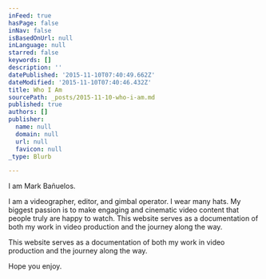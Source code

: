 ```yaml
---
inFeed: true
hasPage: false
inNav: false
isBasedOnUrl: null
inLanguage: null
starred: false
keywords: []
description: ''
datePublished: '2015-11-10T07:40:49.662Z'
dateModified: '2015-11-10T07:40:46.432Z'
title: Who I Am
sourcePath: _posts/2015-11-10-who-i-am.md
published: true
authors: []
publisher:
  name: null
  domain: null
  url: null
  favicon: null
_type: Blurb

---
```

I am Mark Bañuelos.   

I am a videographer, editor, and gimbal operator.  I wear many hats.  My biggest passion is to make engaging and cinematic video content that people truly are happy to watch.  This website serves as a documentation of both my work in video production and the journey along the way.

This website serves as a documentation of both my work in video production and the journey along the way.

Hope you enjoy.